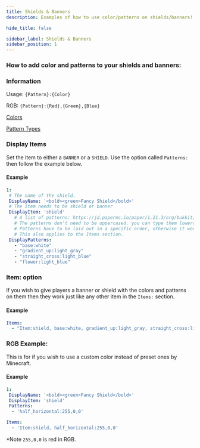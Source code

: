 ```yaml
---
title: Shields & Banners
description: Examples of how to use color/patterns on shields/banners!

hide_title: false

sidebar_label: Shields & Banners
sidebar_position: 1
---
```

### How to add color and patterns to your shields and banners:

### Information
Usage: `{Pattern}:{Color}`

RGB: `{Pattern}:{Red},{Green},{Blue}`

[Colors](https://jd.papermc.io/paper/1.21.3/org/bukkit/DyeColor.html)

[Pattern Types](https://jd.papermc.io/paper/1.21.3/org/bukkit/block/banner/PatternType.html)

### Display Items
Set the item to either a `BANNER` or a `SHIELD`. Use the option called `Patterns:` then follow the example below.

#### Example
```yml
1:
 # The name of the shield.
 DisplayName: '<bold><green>Fancy Shield</bold>'
 # The item needs to be shield or banner
 DisplayItem: 'shield'
   # A list of patterns: https://jd.papermc.io/paper/1.21.3/org/bukkit/block/banner/PatternType.html
   # The patterns don't need to be uppercased. you can type them lowercased along with the colors.
   # Patterns have to be laid out in a specific order, otherwise it won't look right.
   # This also applies to the Items section.
 DisplayPatterns:
   - "base:white"
   - "gradient_up:light_gray"
   - "straight_cross:light_blue"
   - "flower:light_blue"
```

### Item: option
If you wish to give players a banner or shield with the colors and patterns on them then they work just like any other item in the `Items:` section.

#### Example
```yml
Items:
  - "Item:shield, base:white, gradient_up:light_gray, straight_cross:light_blue, flower:light_blue"
```

### RGB Example:
This is for if you wish to use a custom color instead of preset ones by Minecraft.

#### Example
```yml
1:
 DisplayName: '<bold><green>Fancy Shield</bold>'
 DisplayItem: 'shield'
 Patterns:
  - 'half_horizontal:255,0,0'
```
```yml
Items:
  - 'Item:shield, half_horizontal:255,0,0'
```
*Note `255,0,0` is red in RGB.